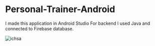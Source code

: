 # Personal-Trainer-Android
I made this application in Android Studio
For backend I used Java and connected to Firebase database.

![ichsa](https://user-images.githubusercontent.com/80945323/168447294-fe5c8578-1c44-4001-a760-242f69e1ad46.PNG)
